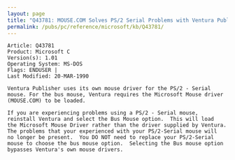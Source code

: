 ```yaml
---
layout: page
title: "Q43781: MOUSE.COM Solves PS/2 Serial Problems with Ventura Publishing"
permalink: /pubs/pc/reference/microsoft/kb/Q43781/
---
```


	Article: Q43781
	Product: Microsoft C
	Version(s): 1.01
	Operating System: MS-DOS
	Flags: ENDUSER |
	Last Modified: 20-MAR-1990
	
	Ventura Publisher uses its own mouse driver for the PS/2 - Serial
	mouse. For the bus mouse, Ventura requires the Microsoft Mouse driver
	(MOUSE.COM) to be loaded.
	
	If you are experiencing problems using a PS/2 - Serial mouse,
	reinstall Ventura and select the Bus Mouse option.  This will load
	the Microsoft Mouse Driver rather than the driver supplied by Ventura.
	The problems that your experienced with your PS/2-Serial mouse will
	no longer be present.  You DO NOT need to replace your PS/2-Serial
	mouse to choose the bus mouse option.  Selecting the Bus mouse option
	bypasses Ventura's own mouse drivers.
